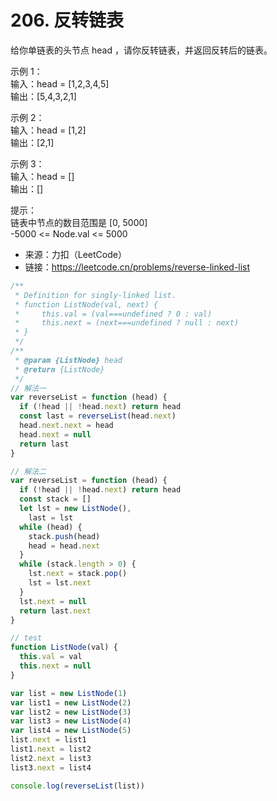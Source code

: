 # 206. 反转链表

给你单链表的头节点 head ，请你反转链表，并返回反转后的链表。

示例 1：  
输入：head = [1,2,3,4,5]  
输出：[5,4,3,2,1]

示例 2：  
输入：head = [1,2]  
输出：[2,1]

示例 3：  
输入：head = []  
输出：[]

提示：  
链表中节点的数目范围是 [0, 5000]  
-5000 <= Node.val <= 5000

- 来源：力扣（LeetCode）  
- 链接：https://leetcode.cn/problems/reverse-linked-list

```javascript
/**
 * Definition for singly-linked list.
 * function ListNode(val, next) {
 *     this.val = (val===undefined ? 0 : val)
 *     this.next = (next===undefined ? null : next)
 * }
 */
/**
 * @param {ListNode} head
 * @return {ListNode}
 */
// 解法一
var reverseList = function (head) {
  if (!head || !head.next) return head
  const last = reverseList(head.next)
  head.next.next = head
  head.next = null
  return last
}

// 解法二
var reverseList = function (head) {
  if (!head || !head.next) return head
  const stack = []
  let lst = new ListNode(),
    last = lst
  while (head) {
    stack.push(head)
    head = head.next
  }
  while (stack.length > 0) {
    lst.next = stack.pop()
    lst = lst.next
  }
  lst.next = null
  return last.next
}

// test
function ListNode(val) {
  this.val = val
  this.next = null
}

var list = new ListNode(1)
var list1 = new ListNode(2)
var list2 = new ListNode(3)
var list3 = new ListNode(4)
var list4 = new ListNode(5)
list.next = list1
list1.next = list2
list2.next = list3
list3.next = list4

console.log(reverseList(list))
```
